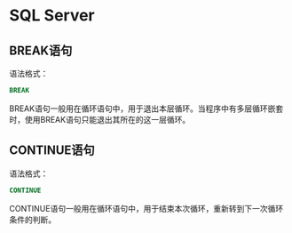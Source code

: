 # SQL Server

## BREAK语句

语法格式：
```sql
BREAK
```
BREAK语句一般用在循环语句中，用于退出本层循环。当程序中有多层循环嵌套时，使用BREAK语句只能退出其所在的这一层循环。


## CONTINUE语句

语法格式：
```sql
CONTINUE
```
CONTINUE语句一般用在循环语句中，用于结束本次循环，重新转到下一次循环条件的判断。

